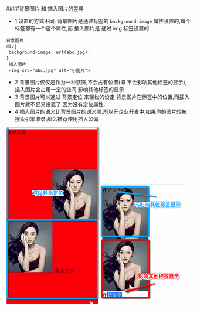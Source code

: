 
####背景图片 和 插入图片的差异
- 1 设置的方式不同, 背景图片是通过标签的  `background-image` 属性设置的,每个标签都有一个这个属性,而 插入图片是 通过 img 标签设置的.

 ```
 背景图片
 div{
  background-image: url(abc.jpg);
 }
  插入图片
  <img src="abc.jpg" alt="小图片">
 
  ```

- 2 背景图片仅仅是作为一种装饰,不会占有位置(即 不会影响其他标签的显示), 插入图片会占用一定的空间,影响其他标签的显示.
- 3 背景图片可以通过 背景定位 来轻松的设定 背景图片在标签中的位置,而插入图片就不容易设置了,因为没有定位属性.
- 4 插入图片的语义比背景图片的语义强,所以开企业开发中,如果你的图片想被搜索引擎收录,那么推荐使用插入如偏

![](/assets/Snip20180704_2.png)![](/assets/Snip20180704_1.png)
